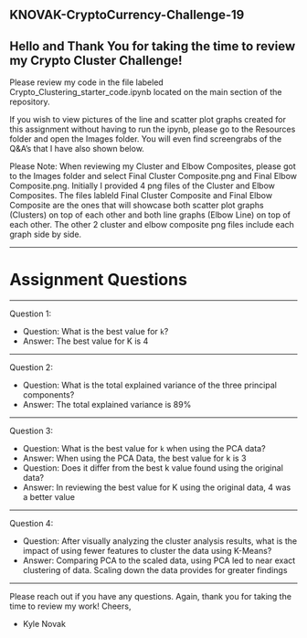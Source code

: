 ## KNOVAK-CryptoCurrency-Challenge-19

## Hello and Thank You for taking the time to review my Crypto Cluster Challenge!

Please review my code in the file labeled Crypto_Clustering_starter_code.ipynb located on the main section of the repository.

If you wish to view pictures of the line and scatter plot graphs created for this assignment without having to run the ipynb, please go to the Resources folder and open the Images folder. You will even find screengrabs of the Q&A’s that I have also shown below.

Please Note: When reviewing my Cluster and Elbow Composites, please got to the Images folder and select Final Cluster Composite.png and Final Elbow Composite.png. Initially I provided 4 png files of the Cluster and Elbow Composites. The files lableld Final Cluster Composite and Final Elbow Composite are the ones that will showcase both scatter plot graphs (Clusters) on top of each other and both line graphs (Elbow Line) on top of each other. The other 2 cluster and elbow composite png files include each graph side by side.

-----
# Assignment Questions
-----
Question 1:
- Question: What is the best value for `k`?
- Answer: The best value for K is 4
-----
Question 2:
- Question: What is the total explained variance of the three principal components?
- Answer: The total explained variance is 89%
-----
Question 3:
- Question: What is the best value for `k` when using the PCA data?
- Answer: When using the PCA Data, the best value for k is 3
- Question: Does it differ from the best k value found using the original data?
- Answer:  In reviewing the best value for K using the original data, 4 was a better value
-----
Question 4:
- Question: After visually analyzing the cluster analysis results, what is the impact of using fewer features to cluster the data using K-Means?
- Answer: Comparing PCA to the scaled data, using PCA  led to near exact clustering of data. Scaling down the data provides for greater findings
-----
Please reach out if you have any questions.
Again, thank you for taking the time to review my work!
Cheers,
-	Kyle Novak
